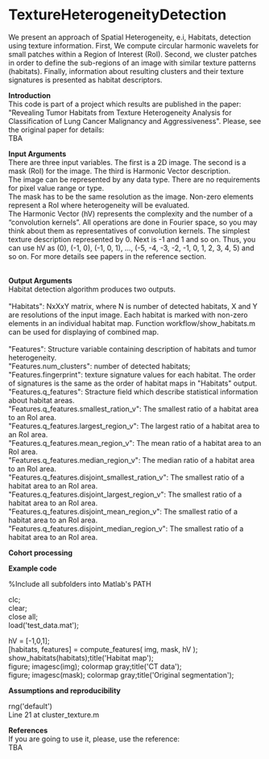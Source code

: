 # TextureHeterogeneityDetection
We present an approach of Spatial Heterogeneity, e.i, Habitats, detection using texture information. First, We compute circular harmonic wavelets for small patches within a Region of Interest (RoI). Second, we cluster patches in order to define the sub-regions of an image with similar texture patterns (habitats). Finally, information about resulting clusters and their texture signatures is presented as habitat descriptors.

<b>Introduction</b><br>
This code is part of a project which results are published in the paper: "Revealing Tumor Habitats from Texture Heterogeneity Analysis for Classification of Lung Cancer Malignancy and Aggressiveness". Please, see the original paper for details:<br>
TBA


<b>Input Arguments</b><br>
There are three input variables. The first is a 2D image. The second is a mask (RoI) for the image. The third is Harmonic Vector description.<br>
The image can be represented by any data type. There are no requirements for pixel value range or type.<br>
The mask has to be the same resolution as the image. Non-zero elements represent a RoI where heterogeneity will be evaluated.<br>
The Harmonic Vector (hV) represents the complexity and the number of a “convolution kernels”. All operations are done in Fourier space, so you may think about them as representatives of convolution kernels. The simplest texture description represented by 0. Next is -1 and 1 and so on. Thus, you can use hV as (0), (-1, 0), (-1, 0, 1), ..., (-5, -4, -3, -2, -1, 0, 1, 2, 3, 4, 5) and so on. For more details see papers in the reference section.<br>
<br>


<b>Output Arguments</b><br>
Habitat detection algorithm produces two outputs.<br><br>
"Habitats": NxXxY matrix, where N is number of detected habitats, X and Y are resolutions of the input image. Each habitat is marked with non-zero elements in an individual habitat map. Function workflow/show_habitats.m can be used for displaying of combined map.<br><br>
"Features": Structure variable containing description of habitats and tumor heterogeneity.<br>
"Features.num_clusters": number of detected habitats;<br>
"Features.fingerprint": texture signature values for each habitat. The order of signatures is the same as the order of habitat maps in "Habitats" output.<br>
"Features.q_features": Stracture field which describe statistical information about habitat areas.<br>
"Features.q_features.smallest_ration_v": The smallest ratio of a habitat area to an RoI area.<br>
"Features.q_features.largest_region_v": The largest ratio of a habitat area to an RoI area.<br>
"Features.q_features.mean_region_v": The mean ratio of a habitat area to an RoI area.<br>
"Features.q_features.median_region_v": The median ratio of a habitat area to an RoI area.<br>
"Features.q_features.disjoint_smallest_ration_v": The smallest ratio of a habitat area to an RoI area.<br>
"Features.q_features.disjoint_largest_region_v": The smallest ratio of a habitat area to an RoI area.<br>
"Features.q_features.disjoint_mean_region_v": The smallest ratio of a habitat area to an RoI area.<br>
"Features.q_features.disjoint_median_region_v": The smallest ratio of a habitat area to an RoI area.<br>




<b>Cohort processing</b><br>

<b>Example code</b>

%Include all subfolders into Matlab's PATH

clc;<br>
clear;<br>
close all;<br>
load('test_data.mat');<br>

hV = [-1,0,1];<br>
[habitats, features] = compute_features( img, mask, hV );<br>
show_habitats(habitats);title('Habitat map');<br>
figure; imagesc(img); colormap gray;title('CT data');<br>
figure; imagesc(mask); colormap gray;title('Original segmentation');<br>


<b>Assumptions and reproducibility</b>

rng('default')<br>
Line 21 at cluster_texture.m<br>

<b>References</b><br>
If you are going to use it, please, use the reference:<br>
TBA

